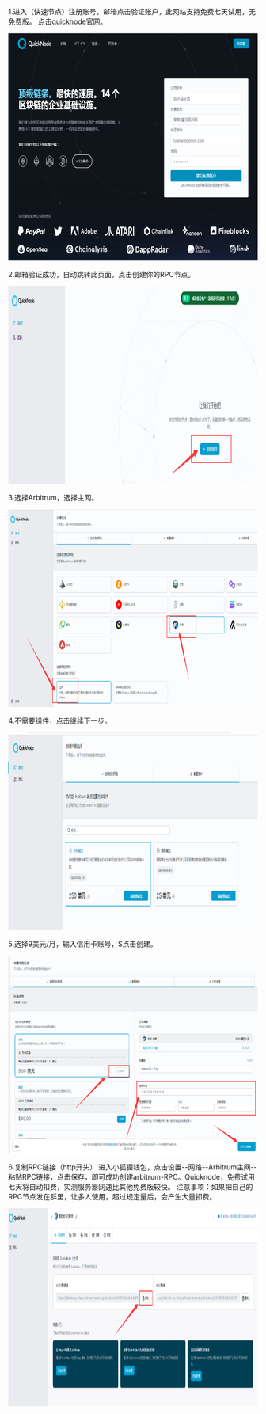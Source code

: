 
1.进入（快速节点）注册账号，邮箱点击验证账户，此网站支持免费七天试用，无免费版。
点击[quicknode官网](https://www.quicknode.com/)。
<p align="center">
  <img width="800" height="460" src= "../img/quicknode/quicknode_1.png" />
</p>
2.邮箱验证成功，自动跳转此页面，点击创建你的RPC节点。
<p align="center">
  <img width="700" height="400" src= "../img/quicknode/quicknode_2.png" />
</p>
3.选择Arbitrum，选择主网。
<p align="center">
  <img width="700" height="400" src= "../img/quicknode/quicknode_3.png" />
</p>
4.不需要组件，点击继续下一步。
<p align="center">
  <img width="700" height="400" src= "../img/quicknode/quicknode_4.png" />
</p>
5.选择9美元/月，输入信用卡账号，S点击创建。
<p align="center">
  <img width="700" height="400" src= "../img/quicknode/quicknode_5.png" />
</p>
6.复制RPC链接（http开头）
进入小狐狸钱包，点击设置--网络--Arbitrum主网--粘贴RPC链接，点击保存，即可成功创建arbitrum-RPC。Quicknode，免费试用七天将自动扣费，实测服务器网速比其他免费版较快。
注意事项：如果把自己的RPC节点发在群里，让多人使用，超过规定量后，会产生大量扣费。
<p align="center">
  <img width="700" height="400" src= "../img/quicknode/quicknode_6.png" />
</p>